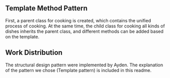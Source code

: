 ## Template Method Pattern
First, a parent class for cooking is created, which contains the unified process of cooking. At the same time, the child class for cooking all kinds of dishes inherits the parent class, and different methods can be added based on the template.

## Work Distribution
The structural design pattern were implemented by Ayden. The explanation of the pattern we chose (Template pattern) is included in this readme.